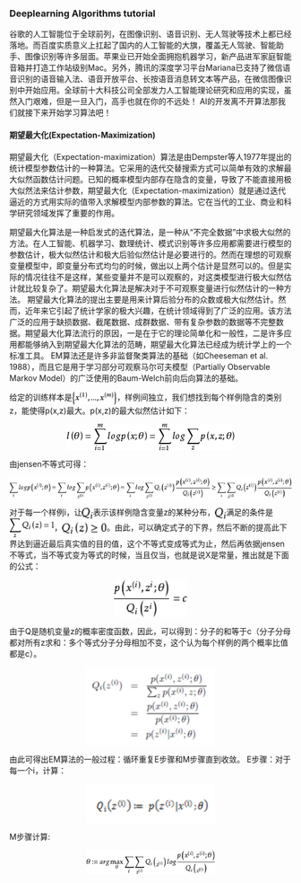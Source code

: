 ### Deeplearning Algorithms tutorial
谷歌的人工智能位于全球前列，在图像识别、语音识别、无人驾驶等技术上都已经落地。而百度实质意义上扛起了国内的人工智能的大旗，覆盖无人驾驶、智能助手、图像识别等许多层面。苹果业已开始全面拥抱机器学习，新产品进军家庭智能音箱并打造工作站级别Mac。另外，腾讯的深度学习平台Mariana已支持了微信语音识别的语音输入法、语音开放平台、长按语音消息转文本等产品，在微信图像识别中开始应用。全球前十大科技公司全部发力人工智能理论研究和应用的实现，虽然入门艰难，但是一旦入门，高手也就在你的不远处！
AI的开发离不开算法那我们就接下来开始学习算法吧！

#### 期望最大化(Expectation-Maximization)
期望最大化（Expectation-maximization）算法是由Dempster等人1977年提出的统计模型参数估计的一种算法。它采用的迭代交替搜索方式可以简单有效的求解最大似然函数估计问题。已知的概率模型内部存在隐含的变量，导致了不能直接用极大似然法来估计参数，期望最大化（Expectation-maximization）就是通过迭代逼近的方式用实际的值带入求解模型内部参数的算法。它在当代的工业、商业和科学研究领域发挥了重要的作用。

期望最大化算法是一种启发式的迭代算法，是一种从“不完全数据”中求极大似然的方法。在人工智能、机器学习、数理统计、模式识别等许多应用都需要进行模型的参数估计，极大似然估计和极大后验似然估计是必要进行的。然而在理想的可观察变量模型中，即变量分布式均匀的时候，做出以上两个估计是显然可以的。但是实际的情况往往不是这样，某些变量并不是可以观察的，对这类模型进行极大似然估计就比较复杂了。期望最大化算法是解决对于不可观察变量进行似然估计的一种方法。
期望最大化算法的提出主要是用来计算后验分布的众数或极大似然估计。然而，近年来它引起了统计学家的极大兴趣，在统计领域得到了广泛的应用。该方法广泛的应用于缺损数据、截尾数据、成群数据、带有复杂参数的数据等不完整数据。期望最大化算法流行的原因，一是在于它的理论简单化和一般性，二是许多应用都能够纳入到期望最大化算法的范畴，期望最大化算法已经成为统计学上的一个标准工具。
EM算法还是许多非监督聚类算法的基础（如Cheeseman et al. 1988），而且它是用于学习部分可观察马尔可夫模型（Partially Observable Markov Model）的广泛使用的Baum-Welch前向后向算法的基础。

给定的训练样本是<img width="80" align="center" src="../../images/238.jpg" />，样例间独立，我们想找到每个样例隐含的类别z，能使得p(x,z)最大。p(x,z)的最大似然估计如下：
<p align="center">
<img width="300" align="center" src="../../images/239.jpg" />
</p>

由jensen不等式可得：
<p align="center">
<img width="680" align="center" src="../../images/240.jpg" />
</p>

对于每一个样例i，让<img width="20" align="center" src="../../images/241.jpg" />表示该样例隐含变量z的某种分布，<img width="20" align="center" src="../../images/241.jpg" />满足的条件是<img width="80" align="center" src="../../images/242.jpg" />，<img width="80" align="center" src="../../images/243.jpg" />。由此，可以确定式子的下界，然后不断的提高此下界达到逼近最后真实值的目的值，这个不等式变成等式为止，然后再依据jensen不等式，当不等式变为等式的时候，当且仅当，也就是说X是常量，推出就是下面的公式：
<p align="center">
<img width="130" align="center" src="../../images/244.jpg" />
</p>

由于Q是随机变量z的概率密度函数，因此，可以得到：分子的和等于c（分子分母都对所有z求和：多个等式分子分母相加不变，这个认为每个样例的两个概率比值都是c）。

<p align="center">
<img width="230" align="center" src="../../images/245.jpg" />
</p>


由此可得出EM算法的一般过程：循环重复E步骤和M步骤直到收敛。
E步骤：对于每一个i，计算：

<p align="center">
<img width="230" align="center" src="../../images/246.jpg" />
</p>

M步骤计算:

<p align="center">
<img width="230" align="center" src="../../images/247.jpg" />
</p>
